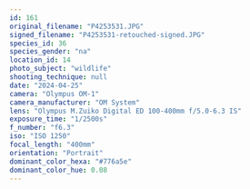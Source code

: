 ```yaml
---
id: 161
original_filename: "P4253531.JPG"
signed_filename: "P4253531-retouched-signed.JPG"
species_id: 36
species_gender: "na"
location_id: 14
photo_subject: "wildlife"
shooting_technique: null
date: "2024-04-25"
camera: "Olympus OM-1"
camera_manufacturer: "OM System"
lens: "Olympus M.Zuiko Digital ED 100-400mm f/5.0-6.3 IS"
exposure_time: "1/2500s"
f_number: "f6.3"
iso: "ISO 1250"
focal_length: "400mm"
orientation: "Portrait"
dominant_color_hexa: "#776a5e"
dominant_color_hue: 0.08
---
```

